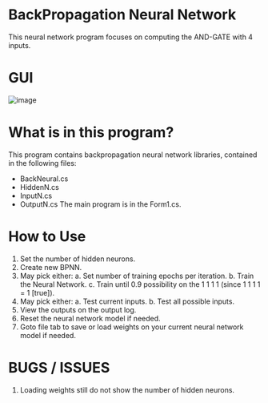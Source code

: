 # BackPropagation Neural Network
This neural network program focuses on computing the AND-GATE with 4 inputs.

# GUI
![image](https://github.com/Jjtabanag/AND-GATE-4-inputs--BackPropagationNN/assets/87453911/96e862e6-6dc7-4851-ac85-f47ca24d3a86)

# What is in this program?
This program contains backpropagation neural network libraries, contained in the following files:
- BackNeural.cs
- HiddenN.cs
- InputN.cs
- OutputN.cs
The main program is in the Form1.cs.

# How to Use
1. Set the number of hidden neurons.
2. Create new BPNN.
3. May pick either:
   a. Set number of training epochs per iteration.
   b. Train the Neural Network.
   c. Train until 0.9 possibility on the 1 1 1 1 (since 1 1 1 1 = 1 [true]).
4. May pick either:
   a. Test current inputs.
   b. Test all possible inputs.
5. View the outputs on the output log.
6. Reset the neural network model if needed.
7. Goto file tab to save or load weights on your current neural network model if needed.

# BUGS / ISSUES
1. Loading weights still do not show the number of hidden neurons.
